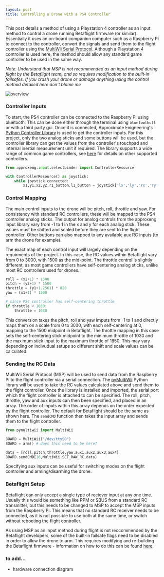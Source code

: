 ```yaml
---
layout: post
title: Controlling a Drone with a PS4 Controller
---
```


This post details a method of using a Playstation 4 controller as an input method to control a drone running Betaflight firmware (or similar). Essentially it uses an on-board companion computer such as a Raspberry Pi to connect to the controller, convert the signals and send them to the flight controller using the [MultiWii Serial Protocol](http://www.multiwii.com/wiki/index.php?title=Multiwii_Serial_Protocol). Although a Playstation 4 controller is used here, the method should allow any standard game controller to be used in the same way.

*Note: Understand that MSP is not recommended as an input method during flight by the Betaflight team, and so requires modification to the built-in failsafes. If you crash your drone or damage anything using the control method detailed here don't blame me*

<img src="/images/betaflight-ps41.png" alt="overview" class="inline">

### Controller Inputs

To start, the PS4 controller can be connected to the Raspberry Pi using bluetooth. This can be done either through the terminal using `bluetoothctl` or with a third party gui. Once it is connected, Approximate Enigneering's [Python Controller Library](https://approxeng.github.io/approxeng.input/index.html) is used to get the controller inputs. For this project, only the two analog sticks and some buttons will be used, but the controller library can get the values from the controller's touchpad and internal inertial measurement unit if required. The library supports a wide range of common game controllers, see [here](https://approxeng.github.io/approxeng.input/simpleusage.html#button-names) for details on other supported controllers.

```python
from approxeng.input.selectbinder import ControllerResource

with ControllerResource() as joystick:
    while joystick.connected:
        x1,y1,x2,y2,r1_button,l1_button = joystick['lx','ly','rx','ry','r1','l1']
```

### Control Mapping

The main control inputs to the drone will be pitch, roll, throttle and yaw. For consistency with standard RC controllers, these will be mapped to the PS4 controller analog sticks. The output for analog controls from the approxeng input library vary from -1 to 1 in the x and y for each analog stick. These values must be shifted and scaled before they are sent to the flight controller. Other buttons can also mapped to any available aux RC inputs (to arm the drone for example).

The exact map of each control input will largely depending on the requirments of the project. In this case, the RC values within Betaflight vary from 0 to 3000, with 1500 as the mid-point. The throttle control is slightly different, as most game controllers have self-centering analog sticks, unlike most RC controllers used for drones.

```python
roll = (x2+1) * 1500
pitch = (y2+1) * 1500
throttle = (y1+1.2561) * 820
yaw = (x1+1) * 1500

# since PS4 controller has self-centering throttle
if throttle < 1030:
    throttle = 1030
```

This conversion takes the pitch, roll and yaw imputs from -1 to 1 and directly maps them on a scale from 0 to 3000, with each self-centering at 0, mapping to the 1500 midpoint in Betaflight. The throttle mapping in this case sets the self-centering stick midpoint to the minimum throttle of 1030 and the maximum stick input to the maximum throttle of 1850. This may vary depending on indivudual setups so different shift and scale values can be calculated.

### Sending the RC Data

MultiWii Serial Protocol (MSP) will be used to send data from the Raspberry Pi to the flight controller via a serial connection. The [pyMultiWii](https://github.com/alduxvm/pyMultiWii) Python library will be used to take the RC values calculated above and send them to the flight controller. Once the library is installed and imported, the serial port which the flight controller is attached to can be specified. The roll, pitch, throttle, yaw and aux inputs can then been specified, and placed in an array. The order of inputs within this array depends on the order expected by the flight controller. The default for Betaflight should be the same as shown here. The `sendCMD` function then takes the input array and sends them to the flight controller.

```python
from pymultiwii import MultiWii

BOARD = MultiWii("/dev/ttyS0")
BOARD = arm() # does this need to be here?

data = [roll,pitch,throttle,yaw,aux1,aux2,aux3,aux4]
BOARD.sendCMD[16,MultiWii.SET_RAW_RC,data)

```

Specifying aux inputs can be useful for switching modes on the flight controller and arming/disarming the drone.

### Betaflight Setup

Betaflight can only accept a single type of reciever input at any one time. Usually this would be something like PPM or SBUS from a standard RC transmitter, but this needs to be changed to MSP to accept the MSP inputs from the Raspberry Pi. This means that no standard RC receiver needs to be connected, as it is not possible to use both at the same time, or switch without rebooting the flight controller.

As using MSP as an input method during flight is not reccommended by the Betaflight developers, some of the built-in failsafe flags need to be disabled in order to allow the drone to arm. This requires modifying and re-building the Betaflight firmware - information on how to do this can be found [here](https://github.com/betaflight/betaflight/tree/master/docs/development).



### to add...

* hardware connection diagram

